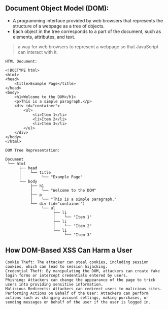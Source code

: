 ## Document Object Model (DOM):
- A programming interface provided by web browsers that represents the structure of a webpage as a tree of objects.
- Each object in the tree corresponds to a part of the document, such as elements, attributes, and text.

> a way for web browsers to represent a webpage so that JavaScript can interact with it.

```
HTML Document:

<!DOCTYPE html>
<html>
<head>
    <title>Example Page</title>
</head>
<body>
    <h1>Welcome to the DOM</h1>
    <p>This is a simple paragraph.</p>
    <div id="container">
        <ul>
            <li>Item 1</li>
            <li>Item 2</li>
            <li>Item 3</li>
        </ul>
    </div>
</body>
</html>
```


```
DOM Tree Representation:

Document
 └── html
      ├── head
      │    └── title
      │         └── "Example Page"
      └── body
           ├── h1
           │    └── "Welcome to the DOM"
           ├── p
           │    └── "This is a simple paragraph."
           └── div (id="container")
                └── ul
                     ├── li
                     │    └── "Item 1"
                     ├── li
                     │    └── "Item 2"
                     └── li
                          └── "Item 3"
```


## How DOM-Based XSS Can Harm a User
```
Cookie Theft: The attacker can steal cookies, including session cookies, which can lead to session hijacking.
Credential Theft: By manipulating the DOM, attackers can create fake login forms or intercept credentials entered by users.
Phishing: Attackers can change the appearance of the page to trick users into providing sensitive information.
Malicious Redirects: Attackers can redirect users to malicious sites.
Performing Actions on Behalf of the User: Attackers can perform actions such as changing account settings, making purchases, or sending messages on behalf of the user if the user is logged in.
```

